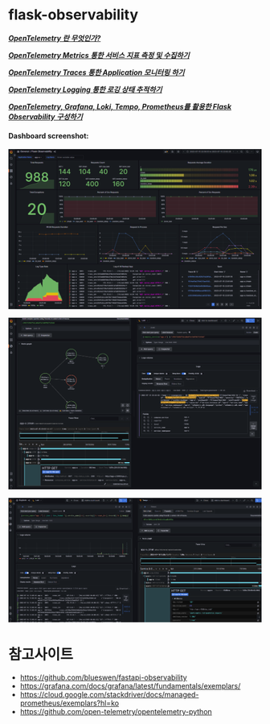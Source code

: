 # flask-observability

***[OpenTelemetry 란 무엇인가?](https://medium.com/@dudwls96/opentelemetry-%EB%9E%80-%EB%AC%B4%EC%97%87%EC%9D%B8%EA%B0%80-18b6e4fe6e36)***

***[OpenTelemetry Metrics 통한 서비스 지표 측정 및 수집하기](https://medium.com/@dudwls96/opentelemetry-metrics-%ED%86%B5%ED%95%9C-%EC%84%9C%EB%B9%84%EC%8A%A4%EC%A7%80%ED%91%9C-%EC%B8%A1%EC%A0%95-%EB%B0%8F-%EC%88%98%EC%A7%91%ED%95%98%EA%B8%B0-e8bca31c1619)***

***[OpenTelemetry Traces 통한 Application 모니터링 하기](https://medium.com/@dudwls96/opentelemetry-traces-%ED%86%B5%ED%95%9C-application-%EB%AA%A8%EB%8B%88%ED%84%B0%EB%A7%81-%ED%95%98%EA%B8%B0-ac1e4c8a0749)***

***[OpenTelemetry Logging 통한 로깅 상태 추적하기](https://medium.com/@dudwls96/opentelemetry-logging-%ED%86%B5%ED%95%9C-%EB%A1%9C%EA%B9%85-%EC%83%81%ED%83%9C-%EC%B6%94%EC%A0%81%ED%95%98%EA%B8%B0-a920725c1c3a)***

***[OpenTelemetry, Grafana, Loki, Tempo, Prometheus를 활용한 Flask Observability 구성하기](https://medium.com/@dudwls96/opentelemetry-grafana-loki-tempo-prometheus%EB%A5%BC-%ED%99%9C%EC%9A%A9%ED%95%9C-flask-observability-%EA%B5%AC%EC%84%B1%ED%95%98%EA%B8%B0-9efc01495287)***


#### Dashboard screenshot:
![Alt text](./images/01.png)

![Alt text](./images/02.png)

![Alt text](./images/03.png)


# 참고사이트
- https://github.com/blueswen/fastapi-observability
- https://grafana.com/docs/grafana/latest/fundamentals/exemplars/
- https://cloud.google.com/stackdriver/docs/managed-prometheus/exemplars?hl=ko
- https://github.com/open-telemetry/opentelemetry-python
